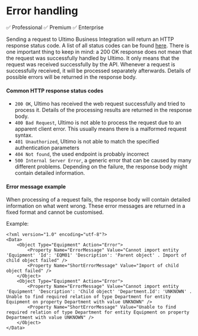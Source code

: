 # Error handling

✅ Professional ✅ Premium ✅ Enterprise

Sending a request to Ultimo Business Integration will return an HTTP response status code. A list of all status codes can be found [here](https://en.wikipedia.org/wiki/List_of_HTTP_status_codes). There is one important thing to keep in mind: a 200 OK response does not mean that the request was successfully handled by Ultimo. It only means that the request was received successfully by the API. Whenever a request is successfully received, it will be processed separately afterwards. Details of possible errors will be returned in the response body.

#### Common HTTP response status codes

* `200 OK`, Ultimo has received the web request successfully and tried to process it. Details of the processing results are returned in the response body.
* `400 Bad Request`, Ultimo is not able to process the request due to an apparent client error. This usually means there is a malformed request syntax.
* `401 Unauthorized`, Ultimo is not able to match the specified authentication parameters
* `404 Not found`, the used endpoint is probably incorrect
* `500 Internal Server Error`, a generic error that can be caused by many different problems. Depending on the failure, the response body might contain detailed information.

#### Error message example

When processing of a request fails, the response body will contain detailed information on what went wrong. These error messages are returned in a fixed format and cannot be customised.

Example:

```text
<?xml version="1.0" encoding="utf-8"?>
<Data>
    <Object Type="Equipment" Action="Error">
        <Property Name="ErrorMessage" Value="Cannot import entity 'Equipment' 'Id': 'EQM01' 'Description': 'Parent object' . Import of child object failed" />
        <Property Name="ShortErrorMessage" Value="Import of child object failed" />
    </Object>
    <Object Type="Equipment" Action="Error">
        <Property Name="ErrorMessage" Value="Cannot import entity 'Equipment' 'Description': 'Child object' 'Department.Id': 'UNKNOWN' . Unable to find required relation of type Department for entity Equipment on property Department with value UNKNOWN" />
        <Property Name="ShortErrorMessage" Value="Unable to find required relation of type Department for entity Equipment on property Department with value UNKNOWN" />
    </Object>
</Data>
```



